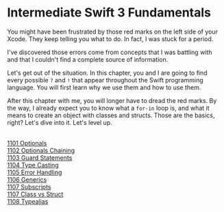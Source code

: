 # Intermediate Swift 3 Fundamentals
You might have been frustrated by those red marks on the left side of your Xcode. They keep telling you what to do. In fact, I was stuck for a period.

I've discovered those errors come from concepts that I was battling with and that I couldn't find a complete source of information.

Let's get out of the situation. In this chapter, you and I are going to find every possible `?` and `!` that appear throughout the Swift programming language. You will first learn why we use them and how to use them.

After this chapter with me, you will longer have to dread the red marks. By the way, I already expect you to know what a `for-in` loop is, and what it means to create an object with classes and structs. Those are the basics, right? Let's dive into it. Let's level up.


<br>[1101 Optionals](/1000/1100/1101_optionals.md)
<br>[1102 Optionals Chaining](/1000/1100/1102_optionals_chaining.md)
<br>[1103 Guard Statements](/1000/1100/1103_guard_statements.md)
<br>[1104 Type Casting](/1000/1100/1104_type_casting.md)
<br>[1105 Error Handling](/1000/1100/1105_error_handling.md)
<br>[1106 Generics](/1000/1100/1106_generics.md)
<br>[1107 Subscripts](/1000/1100/1107_subscripts.md)
<br>[1107 Class vs Struct](/1000/1100/1108_class_vs_struct.md)
<br>[1108 Typealias](/1000/1100/1109_typealias.md)
